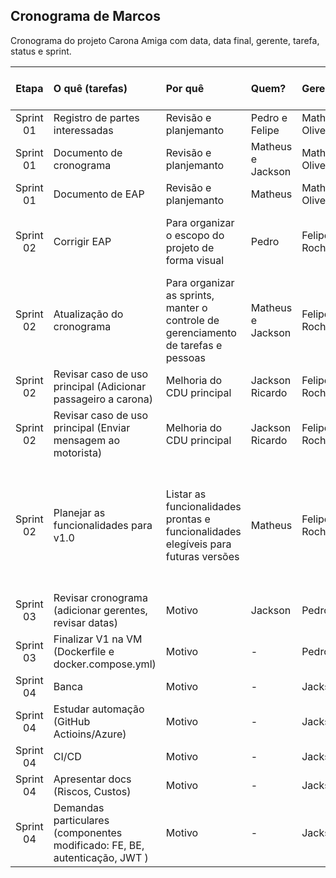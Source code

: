 ## Cronograma de Marcos

Cronograma do projeto Carona Amiga com data, data final, gerente, tarefa, status e sprint.

|  Etapa    | O quê (tarefas) |   Por quê    | Quem?        | Gerente | Inicio   | Prazo em dias |Fim planejado |Fim real | Como? | Quanto? |Status |
|:---------:|:------------    |:------------ |:------------ |:--------|:--------|:-------|:----------:|:--------|:--------|:--------|:--------|
|Sprint 01| Registro de partes interessadas | Revisão e planjemanto  | Pedro e Felipe | Matheus Oliveira | 25/10/2022 | 15 dias |01/11/2022|01/11/2022|  - | -   | Concluído| 
|Sprint 01| Documento de cronograma | Revisão e planjemanto  | Matheus e Jackson | Matheus Oliveira | 25/10/2022 | 15 dias |01/11/2022|01/11/2022|  |  - |Concluído |  
|Sprint 01| Documento de EAP | Revisão e planjemanto  | Matheus | Matheus Oliveira | 25/10/2022 | 15 dias |01/11/2022 | 01/11/2022 |   -   |   - |Concluído|  
|Sprint 02| Corrigir EAP| Para organizar o escopo do projeto de forma visual| Pedro | Felipe Rocha | 01/11/2022 | 15 dias |15/11/2022|08/11/2022|Cadastrar usuário repetido, contemplar containerização|   -  |Concluído|
|Sprint 02| Atualização do cronograma | Para organizar as sprints, manter o controle de gerenciamento de tarefas e pessoas | Matheus e Jackson | Felipe Rocha | 01/11/2022 | 15 dias |15/11/2022|08/11/2022| -  |   -   |Concluído|
|Sprint 02| Revisar caso de uso principal (Adicionar passageiro a carona)|Melhoria do CDU principal|Jackson Ricardo| Felipe Rocha | 01/11/2022 | 15 dias |15/11/2022|21/11/2022|  -  |  -  | - |
|Sprint 02| Revisar caso de uso principal (Enviar mensagem ao motorista)|Melhoria do CDU principal|Jackson Ricardo| Felipe Rocha | 01/11/2022 | 15 dias |15/11/2022|21/11/2022|  -  |  -  | - |
|Sprint 02| Planejar as funcionalidades para v1.0|Listar as funcionalidades prontas e funcionalidades elegíveis para futuras versões| Matheus | Felipe Rocha | 01/11/2022 |15 dias|15/11/2022| 18/11/2022|Adicionar passageiros a carona, Enviar mensagem para o motorista, Enviar mensagem no grupo de carona|  -  | - |
|Sprint 03| Revisar cronograma (adicionar gerentes, revisar datas) | Motivo | Jackson | Pedro |22/11/2022| 15 dias |29/11/2022|xx/xx/xxxx| - | - |Em andamento|
|Sprint 03| Finalizar V1 na VM (Dockerfile e docker.compose.yml)  | Motivo | - | Pedro |22/11/2022| 15 dias |29/11/2022|xx/xx/xxxx| -  | -  |Não iniciado |
|Sprint 04| Banca | Motivo | - | Jackson | 06/12/2022 | 15 dias | 06/12/2022 | xx/xx/xxxx |   - |   - |Não iniciado |
|Sprint 04| Estudar automação (GitHub Actioins/Azure) | Motivo | - | Jackson | 13/12/2022 | 15 dias |20/12/2022|xx/xx/xxxx| - |   - |Não iniciado |
|Sprint 04| CI/CD | Motivo | - | Jackson | 13/12/2022 | 15 dias |20/12/2022|xx/xx/xxxx|   -   |  -   |Não iniciado|
|Sprint 04| Apresentar docs (Riscos, Custos) | Motivo | - | Jackson | 13/12/2022 | 15 dias |20/12/2022|xx/xx/xxxx|   -  |   -   |Não iniciado |
|Sprint 04| Demandas particulares (componentes modificado: FE, BE, autenticação, JWT ) |Motivo| - |Jackson|13/12/2022|15 dias|20/12/2022|xx/xx/xxxx|- |-   |Não iniciado|

